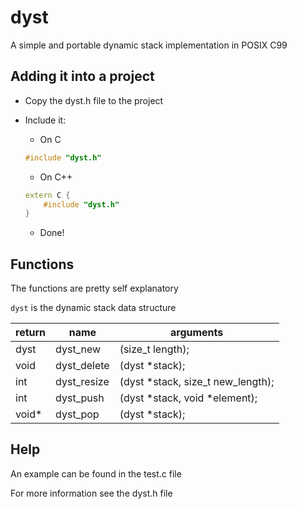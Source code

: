 # dyst

A simple and portable dynamic stack implementation in POSIX C99

Adding it into a project
---

- Copy the dyst.h file to the project
- Include it:
	- On C
	```c
	#include "dyst.h"
	```

	- On C++

	```cpp
	extern C {
		#include "dyst.h"
	}
	```

	- Done!

Functions
---

The functions are pretty self explanatory

`dyst` is the dynamic stack data structure

|  return  |  name        |  arguments                           |
|---       |---           |---                                   |
|  dyst    |  dyst_new    |  (size_t length);                    |
|  void    |  dyst_delete |  (dyst *stack);                      |
|  int     |  dyst_resize |  (dyst *stack, size_t new_length);   |
|  int     |  dyst_push   |  (dyst *stack, void *element);       |
|  void*   |  dyst_pop    |  (dyst *stack);                      |

Help
---

An example can be found in the test.c file

For more information see the dyst.h file
